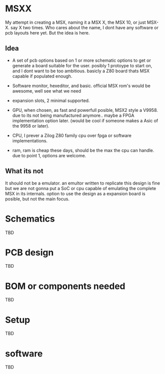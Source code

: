 # MSXX
My attempt in creating a MSX, naming it a MSX X, the MSX 10, or just MSX-X. say X two times.
Who cares about the name, I dont have any software or pcb layouts here yet. But the idea is here.

## Idea
* A set of pcb options based on 1 or more schematic options to get or generate a board suitable for the user.
posibly 1 protoype to start on, and I dont want to be too ambitious. basicly a Z80 board thats MSX capable if populated enough.

* Software monitor, hexeditor, and basic. official MSX rom's would be awesome, well see what we need

* expansion slots, 2 minimal supported. 

* GPU, when chosen, as fast and powerfull posible, MSX2 style a V9958. due to its not being manufactured anymore.. maybe a FPGA implementation option later. (would be cool if someone makes a Asic of the 9958 or later).

* CPU, I prever a Zilog Z80 family cpu over fpga or software implementations.

* ram, ram is cheap these days, should be the max the cpu can handle. due to point 1, options are welcome.


## What its not

It should not be a emulator. an emultor written to replicate this design is fine but we are not gonna put a SoC or cpu capable of emulating the complete MSX in its internals. option to use the design as a expansion board is posible, but not the main focus.

# Schematics
TBD

# PCB design
TBD

# BOM or components needed
TBD

# Setup
TBD

# software
TBD
